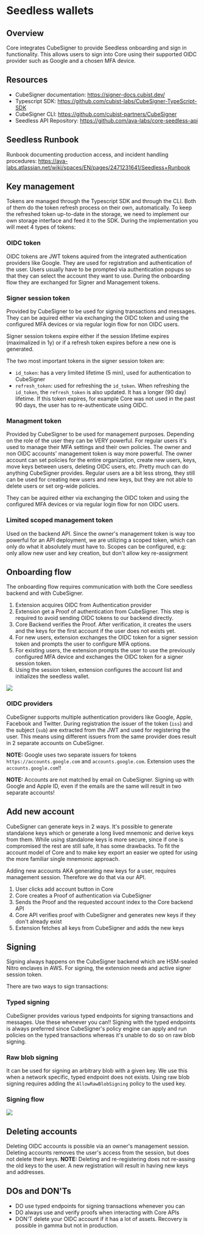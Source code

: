 # Seedless wallets

## Overview

Core integrates CubeSigner to provide Seedless onboarding and sign in functionality. This allows users to sign into Core using their supported OIDC provider such as Google and a chosen MFA device.

## Resources

- CubeSigner documentation: https://signer-docs.cubist.dev/
- Typescript SDK: https://github.com/cubist-labs/CubeSigner-TypeScript-SDK
- CubeSigner CLI: https://github.com/cubist-partners/CubeSigner
- Seedless API Repository: https://github.com/ava-labs/core-seedless-api

## Seedless Runbook

Runbook documenting production access, and incident handling procedures: https://ava-labs.atlassian.net/wiki/spaces/EN/pages/2471231641/Seedless+Runbook

## Key management

Tokens are managed through the Typescript SDK and through the CLI. Both of them do the token refresh process on their own, automatically. To keep the refreshed token up-to-date in the storage, we need to implement our own storage interface and feed it to the SDK.
During the implementation you will meet 4 types of tokens:

### OIDC token

OIDC tokens are JWT tokens aquired from the integrated authentication providers like Google. They are used for registration and authentication of the user. Users usually have to be prompted via authentication popups so that they can select the account they want to use. During the onboarding flow they are exchanged for Signer and Management tokens.

### Signer session token

Provided by CubeSigner to be used for signing transactions and messages.
They can be aquired either via exchanging the OIDC token and using the configured MFA devices or via regular login flow for non OIDC users.

Signer session tokens expire either if the session lifetime expires (maximalized in 1y) or if a refresh token expires before a new one is generated.

The two most important tokens in the signer session token are:

- `id_token`: has a very limited lifetime (5 min), used for authentication to CubeSigner
- `refresh_token`: used for refreshing the `id_token`. When refreshing the `id_token`, the `refresh_token` is also updated. It has a longer (90 day) lifetime. If this token expires, for example Core was not used in the past 90 days, the user has to re-authenticate using OIDC.

### Managment token

Provided by CubeSigner to be used for management purposes. Depending on the role of the user they can be VERY powerful. For regular users it's used to manage their MFA settings and their own policies.
The owner and non OIDC accounts' management token is way more powerful. The owner account can set policies for the entire organization, create new users, keys, move keys between users, deleting OIDC users, etc. Pretty much can do anything CubeSigner provides. Regular users are a bit less strong, they still can be used for creating new users and new keys, but they are not able to delete users or set org-wide policies.

They can be aquired either via exchanging the OIDC token and using the configured MFA devices or via regular login flow for non OIDC users.

### Limited scoped management token

Used on the backend API. Since the owner's management token is way too powerful for an API deployment, we are utilizing a scoped token, which can only do what it absolutely must have to.
Scopes can be configured, e.g: only allow new user and key creation, but don't allow key re-assignment

## Onboarding flow

The onboarding flow requires communication with both the Core seedless backend and with CubeSigner.

1. Extension acquires OIDC from Authentication provider
2. Extension get a Proof of authentication from CubeSigner. This step is required to avoid sending OIDC tokens to our backend directly.
3. Core Backend verifies the Proof. After verification, it creates the users and the keys for the first account if the user does not exists yet.
4. For new users, extension exchanges the OIDC token for a signer session token and prompts the user to configure MFA options.
5. For existing users, the extension prompts the user to use the previously configured MFA device and exchanges the OIDC token for a signer session token.
6. Using the session token, extension configures the account list and initializes the seedless wallet.

<img src="images/seedless-onboarding-flow.png" />

### OIDC providers

CubeSigner supports multiple authentication providers like Google, Apple, Facebook and Twitter.
During registration the issuer of the token (`iss`) and the subject (`sub`) are extracted from the JWT and used for registering the user. This means using different issuers from the same provider does result in 2 separate accounts on CubeSigner.

**NOTE:** Google uses two separate issuers for tokens `https://accounts.google.com` and `accounts.google.com`. Extension uses the `accounts.google.com`!!

**NOTE:** Accounts are not matched by email on CubeSigner. Signing up with Google and Apple ID, even if the emails are the same will result in two separate accounts!

## Add new account

CubeSigner can generate keys in 2 ways. It's possible to generate standalone keys which or generate a long lived mnemonic and derive keys from them. While using standalone keys is more secure, since if one is compromised the rest are still safe, it has some drawbacks. To fit the account model of Core and to make key export an easier we opted for using the more familiar single mnemonic approach.

Adding new accounts AKA generating new keys for a user, requires management session. Therefore we do that via our API.

1. User clicks add account button in Core
2. Core creates a Proof of authentication via CubeSigner
3. Sends the Proof and the requested account index to the Core backend API
4. Core API verifies proof with CubeSigner and generates new keys if they don't already exist
5. Extension fetches all keys from CubeSigner and adds the new keys

## Signing

Signing always happens on the CubeSigner backend which are HSM-sealed Nitro enclaves in AWS. For signing, the extension needs and active signer session token.

There are two ways to sign transactions:

### Typed signing

CubeSigner provides various typed endpoints for signing transactions and messages. Use these whenever you can!!
Signing with the typed endpoints is always preferred since CubeSigner's policy engine can apply and run policies on the typed transactions whereas it's unable to do so on raw blob signing.

### Raw blob signing

It can be used for signing an arbitrary blob with a given key. We use this when a network specific, typed endpoint does not exists.
Using raw blob signing requires adding the `AllowRawBlobSigning` policy to the used key.

### Signing flow

<img src="images/seedless-signing-flow.png" />

## Deleting accounts

Deleting OIDC accounts is possible via an owner's management session. Deleting accounts removes the user's access from the session, but does not delete their keys.
**NOTE:** Deleting and re-registering does not re-assing the old keys to the user. A new registration will result in having new keys and addresses.

## DOs and DON'Ts

- DO use typed endpoints for signing transactions whenever you can
- DO always use and verify proofs when interacting with Core APIs
- DON'T delete your OIDC account if it has a lot of assets. Recovery is possible in gamma but not in production.
